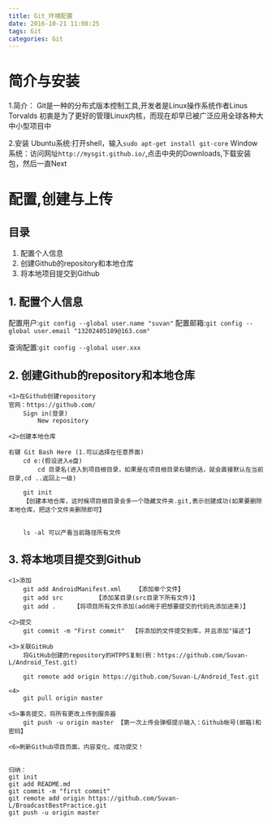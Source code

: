 ```yaml
---
title: Git_环境配置
date: 2016-10-21 11:08:25
tags: Git
categories: Git
---
```





简介与安装
=======================

1.简介：
Git是一种的分布式版本控制工具,开发者是Linux操作系统作者Linus Torvalds
初衷是为了更好的管理Linux内核，而现在却早已被广泛应用全球各种大中小型项目中


2.安装
Ubuntu系统:打开shell，输入`sudo apt-get install git-core`
Window系统：访问网址`http://mysgit.github.io/`,点击中央的Downloads,下载安装包，然后一直Next



配置,创建与上传
===========================

## 目录
1. 配置个人信息
2. 创建Github的repository和本地仓库
3. 将本地项目提交到Github


## 1. 配置个人信息
配置用户:`git config --global user.name "suvan"`
配置邮箱:`git config --global user.email "13202405189@163.com"`

查询配置:`git config --global user.xxx`



## 2. 创建Github的repository和本地仓库
```
<1>在Github创建repository
官网：https://github.com/
	Sign in(登录)
		New repository

<2>创建本地仓库

右键 Git Bash Here (1.可以选择在任意界面)
    cd e:(假设进入e盘)
   		cd 目录名(进入到项目根目录，如果是在项目根目录右键的话，就会直接默认在当前目录,cd ..返回上一级)
		
    git init 
    【创建本地仓库，这时候项目根目录会多一个隐藏文件夹.git,表示创建成功(如果要删除本地仓库，把这个文件夹删除即可】


    ls -al 可以产看当前路径所有文件
```


## 3. 将本地项目提交到Github
```
<1>添加
    git add AndroidManifest.xml    【添加单个文件】
    git add src   		【添加某目录(src目录下所有文件)】
    git add .     【将项目所有文件添加(add用于把想要提交的代码先添加进来)】

<2>提交
    git commit -m "First commit"  【将添加的文件提交到库，并且添加"描述"】

<3>关联GitHub
    将GitHub创建的repository的HTPPS复制(例：https://github.com/Suvan-L/Android_Test.git)

    git remote add origin https://github.com/Suvan-L/Android_Test.git

<4>
    git pull origin master

<5>事务提交，将所有更改上传到服务器
    git push -u origin master 【第一次上传会弹框提示输入：Github帐号(邮箱)和密码】

<6>刷新Github项目页面，内容变化，成功提交！


归纳：
git init
git add README.md
git commit -m "first commit"
git remote add origin https://github.com/Suvan-L/BroadcastBestPractice.git
git push -u origin master


```